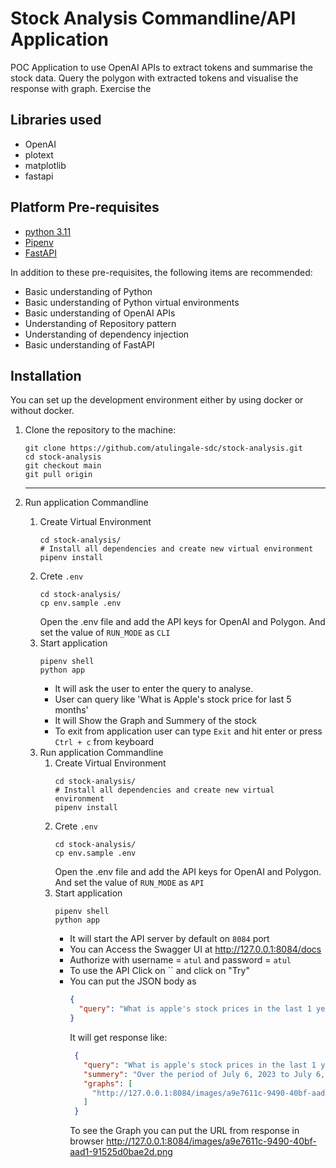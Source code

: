 # Stock Analysis Commandline/API Application
POC Application to use OpenAI APIs to extract tokens and summarise the stock data.
Query the polygon with extracted tokens and visualise the response with graph. Exercise the 

## Libraries used
- OpenAI
- plotext
- matplotlib
- fastapi

## Platform Pre-requisites

- [python 3.11](https://www.python.org/downloads/)
- [Pipenv](https://pipenv.pypa.io/en/latest/installation.html)
- [FastAPI](https://fastapi.tiangolo.com/)

In addition to these pre-requisites, the following items are recommended:

- Basic understanding of Python
- Basic understanding of Python virtual environments
- Basic understanding of OpenAI APIs
- Understanding of Repository pattern
- Understanding of dependency injection 
- Basic understanding of FastAPI

## Installation
   You can set up the development environment either by using docker or without docker.
1) Clone the repository to the machine:
   ```shell
   git clone https://github.com/atulingale-sdc/stock-analysis.git
   cd stock-analysis
   git checkout main
   git pull origin
   ```
   ---

2) Run application Commandline
   1. Create Virtual Environment
      ```shell
      cd stock-analysis/
      # Install all dependencies and create new virtual environment
      pipenv install
      ```
   2. Crete `.env`
      ```shell
      cd stock-analysis/
      cp env.sample .env
      ```
      Open the .env file and add the API keys for OpenAI and Polygon. And set the value of `RUN_MODE` as `CLI`
   3. Start application
      ```shell
      pipenv shell
      python app
      ```
      - It will ask the user to enter the query to analyse.
      - User can query like 'What is Apple's stock price for last 5 months'
      - It will Show the Graph and Summery of the stock
      - To exit from application user can type `Exit` and hit enter or press `Ctrl + c` from keyboard

   3) Run application Commandline
      1. Create Virtual Environment
         ```shell
         cd stock-analysis/
         # Install all dependencies and create new virtual environment
         pipenv install
         ```
      2. Crete `.env`
         ```shell
         cd stock-analysis/
         cp env.sample .env
         ```
         Open the .env file and add the API keys for OpenAI and Polygon. And set the value of `RUN_MODE` as `API`
      3. Start application
         ```shell
         pipenv shell
         python app
         ```
         - It will start the API server by default on `8084` port
         - You can Access the Swagger UI at http://127.0.0.1:8084/docs
         - Authorize with username = `atul` and password = `atul`
         - To use the API Click on `` and click on "Try"
         - You can put the JSON body as
           ```json
           {
             "query": "What is apple's stock prices in the last 1 year?"
           }
           ```
           It will get response like:
           ```json
            {
              "query": "What is apple's stock prices in the last 1 year?",
              "summery": "Over the period of July 6, 2023 to July 6, 2024, Apple's stock (AAPL) had a fluctuating opening price, opening at 193.78 and reaching a high of 226.45. The stock also experienced a low of 165.67 and closed at 226.34. The volume of trading was consistently high, with a peak of 1.659 billion shares traded on July 6, 2024. Overall, the stock showed a positive trend, increasing from 196.45 to 226.34 over the course of the year.",
              "graphs": [
                "http://127.0.0.1:8084/images/a9e7611c-9490-40bf-aad1-91525d0bae2d.png"
              ]
            }
           ```
           To see the Graph you can put the URL from response in browser http://127.0.0.1:8084/images/a9e7611c-9490-40bf-aad1-91525d0bae2d.png
         